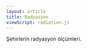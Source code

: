 ```yaml
---
layout: article
title: Radyasyon
viewScript: radiation.js
---
```


Şehirlerin radyasyon ölçümleri.

<script>
var data={
    '34': {},
    '22': {},
    '59': {}
};
</script>
